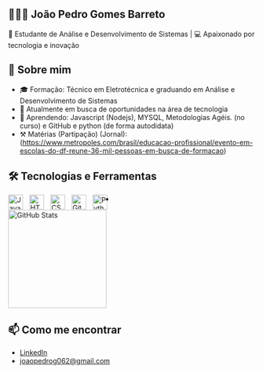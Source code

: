 ## 👩🏻‍💻 João Pedro Gomes Barreto

🌱 Estudante de Análise e Desenvolvimento de Sistemas | 💻 Apaixonado por tecnologia e inovação

## 🚀 Sobre mim

- 🎓 Formação: Técnico em Eletrotécnica e graduando em Análise e Desenvolvimento de Sistemas  
- 🔭 Atualmente em busca de oportunidades na área de tecnologia  
- 🌱 Aprendendo: Javascript (Nodejs), MYSQL, Metodologias Agéis. (no curso) e GitHub e python (de forma autodidata)
- ⚒️ Matérias (Partipação) (Jornal): (https://www.metropoles.com/brasil/educacao-profissional/evento-em-escolas-do-df-reune-36-mil-pessoas-em-busca-de-formacao)

## 🛠️ Tecnologias e Ferramentas

<img 
    align="left" 
    alt="JavaScript" 
    title="JavaScript"
    width="30px" 
    style="padding-right: 10px;" 
    src="https://cdn.jsdelivr.net/gh/devicons/devicon@latest/icons/javascript/javascript-original.svg" 
/>
<img 
    align="left" 
    alt="HTML"
    title="HTML" 
    width="30px" 
    style="padding-right: 10px;" 
    src="https://cdn.jsdelivr.net/gh/devicons/devicon@latest/icons/html5/html5-original.svg" 
/>
<img 
    align="left" 
    alt="CSS" 
    title="CSS"
    width="30px" 
    style="padding-right: 10px;" 
    src="https://cdn.jsdelivr.net/gh/devicons/devicon@latest/icons/css3/css3-original.svg" 
/>
<img 
    align="left" 
    alt="Git" 
    title="Git"
    width="30px" 
    style="padding-right: 10px;" 
    src="https://cdn.jsdelivr.net/gh/devicons/devicon@latest/icons/git/git-original.svg" 
/>
<img 
    align="left" 
    alt="Python" 
    title="Python"
    width="30px" 
    style="padding-right: 10px;" 
    src="https://cdn.jsdelivr.net/gh/devicons/devicon@latest/icons/python/python-original.svg" 
/>

-

<img 
  src="https://github-readme-stats.vercel.app/api/top-langs/?username=JpgomesG&theme=tokyonight&layout=compact&custom_title=Tecnologias&langs_count=9" 
  alt="GitHub Stats" 
  height="200" 
/>

## 📫 Como me encontrar

- [LinkedIn](https://www.linkedin.com/in/joaopedrog2/)
- [joaopedrog062@gmail.com](mailto:joaopedrog062@gmail.com)


